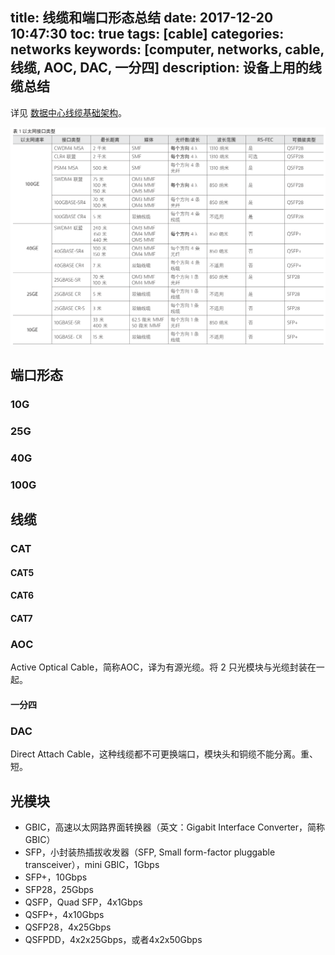 title: 线缆和端口形态总结
date: 2017-12-20 10:47:30
toc: true
tags: [cable]
categories: networks
keywords: [computer, networks, cable, 线缆, AOC, DAC, 一分四]
description: 设备上用的线缆总结
---

详见 [数据中心线缆基础架构](https://www.viavisolutions.com/zh-cn/literature/shu-ju-zhong-xin-xian-lan-ji-chu-jia-gou-jian-ti-zhong-wen-ying-yong-zhi-nan-zh-hans.pdf)。

![数据中心线缆](/images/networks/ethernet_interfaces.png)

## 端口形态
### 10G
### 25G
### 40G
### 100G

## 线缆
### CAT
#### CAT5
#### CAT6
#### CAT7



### AOC
Active Optical Cable，简称AOC，译为有源光缆。将 2 只光模块与光缆封装在一起。

#### 一分四

### DAC

Direct Attach Cable，这种线缆都不可更换端口，模块头和铜缆不能分离。重、短。

## 光模块

* GBIC，高速以太网路界面转换器（英文：Gigabit Interface Converter，简称GBIC）
* SFP，小封装热插拔收发器（SFP, Small form-factor pluggable transceiver），mini GBIC，1Gbps
* SFP+，10Gbps
* SFP28，25Gbps
* QSFP，Quad SFP，4x1Gbps
* QSFP+，4x10Gbps
* QSFP28，4x25Gbps
* QSFPDD，4x2x25Gbps，或者4x2x50Gbps



